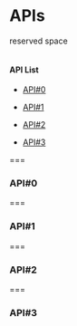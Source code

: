 # APIs
reserved space

```

```
#### API List
* [API#0](#api_0)

* [API#1](#api_1)

* [API#2](#api_2)

* [API#3](#api_3)
  

===
### API#0 <a name="api_0"></a>

===
### API#1 <a name="api_1"></a>

===
### API#2 <a name="api_2"></a>

===
### API#3 <a name="api_3"></a>
